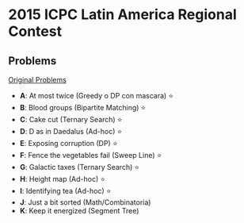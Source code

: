 # **2015 ICPC Latin America Regional Contest**

## Problems

[Original Problems](http://matcomgrader.com/media/contests/6225/latam2015.pdf)

- **A**: At most twice (Greedy o DP con mascara) ⭐
- **B**: Blood groups (Bipartite Matching) ⭐
- **C**: Cake cut (Ternary Search) ⭐
- **D**: D as in Daedalus (Ad-hoc) ⭐
- **E**: Exposing corruption (DP) ⭐
- **F**: Fence the vegetables fail (Sweep Line) ⭐
- **G**: Galactic taxes (Ternary Search) ⭐
- **H**: Height map (Ad-hoc) ⭐
- **I**: Identifying tea (Ad-hoc) ⭐
- **J**: Just a bit sorted (Math/Combinatoria)
- **K**: Keep it energized (Segment Tree)
